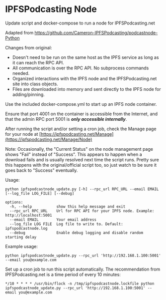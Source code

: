 # IPFSPodcasting Node
Update script and docker-compose to run a node for IPFSPodcasting.net

Adapted from https://github.com/Cameron-IPFSPodcasting/podcastnode-Python

Changes from original:
* Doesn't need to be run on the same host as the IPFS service as long as it can reach the RPC API.
* All communication is over the RPC API. No subprocess commands needed.
* Organized interactions with the IPFS node and the IPFSPodcasting.net site into class objects.
* Files are downloaded into memory and sent directly to the IPFS node for adding/pinning. 

Use the included docker-compose.yml to start up an IPFS node container.

Ensure that port 4001 on the container is accessible from the Internet, and that the admin RPC port 5001 is **_only accessible internally_**.

After running the script and/or setting a cron job, check the Manage page for your node at [https://ipfspodcasting.net/Manage](https://ipfspodcasting.net/Manage/Node)

Note: Occasionally, the "Current Status" on the node management page shows "Fail" instead of "Success". This appears to happen when a download fails and is usually resolved next time the script runs. Pretty sure this happens with the original/official script too, so just watch to be sure it goes back to "Success" eventually.

Usage: 

    python ipfspodcastnode_update.py [-h] --rpc_url RPC_URL --email EMAIL [--log_file LOG_FILE] [--debug]

    options:
      -h, --help           show this help message and exit
      --rpc_url RPC_URL    Url for RPC API for your IPFS node. Example: http://localhost:5001
      --email EMAIL        Your email address
      --log_file LOG FILE  Log file to write to. Default: ipfspodcastnode.log
      --debug              Enable debug logging and disable random starting delay


Example usage:

    python ipfspodcastnode_update.py --rpc_url 'http://192.168.1.100:5001' --email you@example.com

Set up a cron job to run this script automatically. The recommendation from IPFSPodcasting.net is a time period of every 10 minutes:

    */10 * * * * /usr/bin/flock -n /tmp/ipfspodcastnode.lockfile python ipfspodcastnode_update.py --rpc_url 'http://192.168.1.100:5001' --email you@example.com

